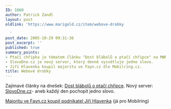 ```yaml
---
ID: 1860
author: Patrick Zandl
layout: post
oldlink: 'https://www.marigold.cz/item/webove-drobky

  '
post_date: 2005-10-29 09:31:36
post_excerpt: ''
published: true
summary_points:
- Ptačí chřipka je tématem článku "Dost blábolů o ptačí chřipce" na MWM.cz.
- SlovoDne.cz je nový server, který denně vysvětluje jedno slovo.
- Jiří Hlavenka koupil majoritu ve Fayn.cz dle Mobilring.cz.
title: Webové drobky
---
```


<p>Zajímavé články na dnešek: <a href="http://www.mwm.cz/clanek1.php?id=1257&amp;pjmeno=&amp;kredit=&amp;p1=">Dost blábolů o  ptačí chřipce</a>. Nový server: <a href="http://www.slovodne.cz/">SlovoDne.cz</a>- aneb každý den pochopit jedno slovo. </p>

<p><a href="http://www.mobilring.cz/index.php?option=com_mbr_content&amp;task=view&amp;id=411&amp;category=telekomunikace">Majoritu ve Fayn.cz koupil podnikatel Jiří Hlavenka</a> (já pro Mobilring)
</p>